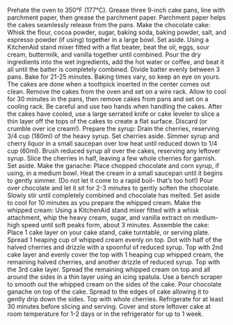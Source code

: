 Prehate the oven to 350°F (177°C). Grease three 9-inch cake pans, line with parchment paper, then grease the parchment paper. Parchment paper helps the cakes seamlessly release from the pans.
Make the chocolate cake: Whisk the flour, cocoa powder, sugar, baking soda, baking powder, salt, and espresso powder (if using) together in a large bowl. Set aside. Using a KitchenAid stand mixer fitted with a flat beater, beat the oil, eggs, sour cream, buttermilk, and vanilla together until combined. Pour the dry ingredients into the wet ingredients, add the hot water or coffee, and beat it all until the batter is completely combined.
Divide batter evenly between 3 pans. Bake for 21-25 minutes. Baking times vary, so keep an eye on yours. The cakes are done when a toothpick inserted in the center comes out clean. Remove the cakes from the oven and set on a wire rack. Allow to cool for 30 minutes in the pans, then remove cakes from pans and set on a cooling rack. Be careful and use two hands when handling the cakes.
After the cakes have cooled, use a large serrated knife or cake leveler to slice a thin layer off the tops of the cakes to create a flat surface. Discard (or crumble over ice cream!).
Prepare the syrup: Drain the cherries, reserving 3/4 cup (180ml) of the heavy syrup. Set cherries aside. Simmer syrup and cherry liquor in a small saucepan over low heat until reduced down to 1/4 cup (60ml). Brush reduced syrup all over the cakes, reserving any leftover syrup.
Slice the cherries in half, leaving a few whole cherries for garnish. Set aside.
Make the ganache: Place chopped chocolate and corn syrup, if using, in a medium bowl. Heat the cream in a small saucepan until it begins to gently simmer. (Do not let it come to a rapid boil– that’s too hot!) Pour over chocolate and let it sit for 2-3 minutes to gently soften the chocolate. Slowly stir until completely combined and chocolate has melted. Set aside to cool for 10 minutes as you prepare the whipped cream.
Make the whipped cream: Using a KitchenAid stand mixer fitted with a whisk attachment, whip the heavy cream, sugar, and vanilla extract on medium-high speed until soft peaks form, about 3 minutes.
Assemble the cake: Place 1 cake layer on your cake stand, cake turntable, or serving plate. Spread 1 heaping cup of whipped cream evenly on top. Dot with half of the halved cherries and drizzle with a spoonful of reduced syrup. Top with 2nd cake layer and evenly cover the top with 1 heaping cup whipped cream, the remaining halved cherries, and another drizzle of reduced syrup. Top with the 3rd cake layer. Spread the remaining whipped cream on top and all around the sides in a thin layer using an icing spatula. Use a bench scraper to smooth out the whipped cream on the sides of the cake.
Pour chocolate ganache on top of the cake. Spread to the edges of cake allowing it to gently drip down the sides. Top with whole cherries. Refrigerate for at least 30 minutes before slicing and serving.
Cover and store leftover cake at room temperature for 1-2 days or in the refrigerator for up to 1 week.

